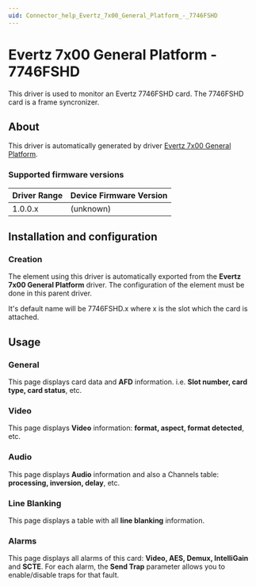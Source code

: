 ```yaml
---
uid: Connector_help_Evertz_7x00_General_Platform_-_7746FSHD
---
```


# Evertz 7x00 General Platform - 7746FSHD

This driver is used to monitor an Evertz 7746FSHD card. The 7746FSHD card is a frame syncronizer.

## About

This driver is automatically generated by driver [Evertz 7x00 General Platform](xref:Connector_help_Evertz_7x00_General_Platform).

### Supported firmware versions

| **Driver Range** | **Device Firmware Version** |
|------------------|-----------------------------|
| 1.0.0.x          | (unknown)                   |

## Installation and configuration

### Creation

The element using this driver is automatically exported from the **Evertz 7x00 General Platform** driver. The configuration of the element must be done in this parent driver.

It's default name will be 7746FSHD.x where x is the slot which the card is attached.

## Usage

### General

This page displays card data and **AFD** information. i.e. **Slot number, card type, card status**, etc.

### Video

This page displays **Video** information: **format, aspect, format detected**, etc.

### Audio

This page displays **Audio** information and also a Channels table: **processing, inversion, delay**, etc.

### Line Blanking

This page displays a table with all **line blanking** information.

### Alarms

This page displays all alarms of this card: **Video, AES, Demux, IntelliGain** and **SCTE**. For each alarm, the **Send Trap** parameter allows you to enable/disable traps for that fault.
